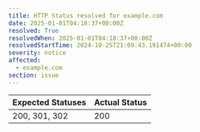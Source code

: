 ```yaml
---
title: HTTP Status resolved for example.com
date: 2025-01-01T04:18:37+00:00Z
resolved: True
resolvedWhen: 2025-01-01T04:18:37+00:00Z
resolvedStartTime: 2024-10-25T21:09:43.191474+00:00
severity: notice
affected:
  - example.com
section: issue
---
```


| Expected Statuses | Actual Status  |
|-------------------|----------------|
| 200, 301, 302 | 200 |
